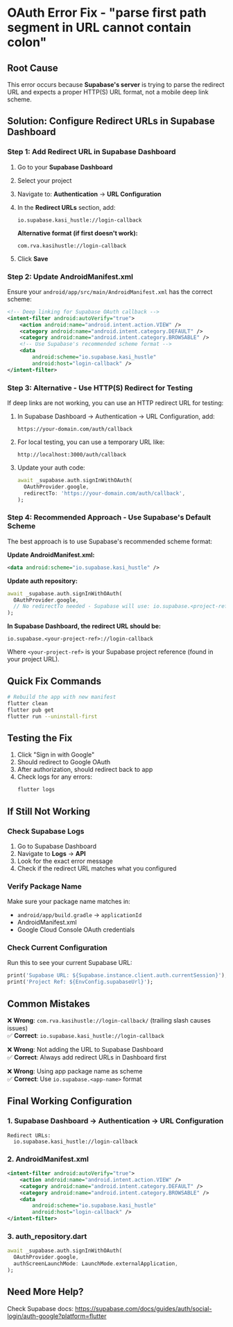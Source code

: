 # OAuth Error Fix - "parse first path segment in URL cannot contain colon"

## Root Cause
This error occurs because **Supabase's server** is trying to parse the redirect URL and expects a proper HTTP(S) URL format, not a mobile deep link scheme.

## Solution: Configure Redirect URLs in Supabase Dashboard

### Step 1: Add Redirect URL in Supabase Dashboard

1. Go to your **Supabase Dashboard**
2. Select your project
3. Navigate to: **Authentication** → **URL Configuration**
4. In the **Redirect URLs** section, add:
   ```
   io.supabase.kasi_hustle://login-callback
   ```
   
   **Alternative format (if first doesn't work):**
   ```
   com.rva.kasihustle://login-callback
   ```

5. Click **Save**

### Step 2: Update AndroidManifest.xml

Ensure your `android/app/src/main/AndroidManifest.xml` has the correct scheme:

```xml
<!-- Deep linking for Supabase OAuth callback -->
<intent-filter android:autoVerify="true">
    <action android:name="android.intent.action.VIEW" />
    <category android:name="android.intent.category.DEFAULT" />
    <category android:name="android.intent.category.BROWSABLE" />
    <!-- Use Supabase's recommended scheme format -->
    <data
        android:scheme="io.supabase.kasi_hustle"
        android:host="login-callback" />
</intent-filter>
```

### Step 3: Alternative - Use HTTP(S) Redirect for Testing

If deep links are not working, you can use an HTTP redirect URL for testing:

1. In Supabase Dashboard → Authentication → URL Configuration, add:
   ```
   https://your-domain.com/auth/callback
   ```

2. For local testing, you can use a temporary URL like:
   ```
   http://localhost:3000/auth/callback
   ```

3. Update your auth code:
   ```dart
   await _supabase.auth.signInWithOAuth(
     OAuthProvider.google,
     redirectTo: 'https://your-domain.com/auth/callback',
   );
   ```

### Step 4: Recommended Approach - Use Supabase's Default Scheme

The best approach is to use Supabase's recommended scheme format:

**Update AndroidManifest.xml:**
```xml
<data android:scheme="io.supabase.kasi_hustle" />
```

**Update auth repository:**
```dart
await _supabase.auth.signInWithOAuth(
  OAuthProvider.google,
  // No redirectTo needed - Supabase will use: io.supabase.<project-ref>://login-callback
);
```

**In Supabase Dashboard, the redirect URL should be:**
```
io.supabase.<your-project-ref>://login-callback
```

Where `<your-project-ref>` is your Supabase project reference (found in your project URL).

## Quick Fix Commands

```bash
# Rebuild the app with new manifest
flutter clean
flutter pub get
flutter run --uninstall-first
```

## Testing the Fix

1. Click "Sign in with Google"
2. Should redirect to Google OAuth
3. After authorization, should redirect back to app
4. Check logs for any errors:
   ```bash
   flutter logs
   ```

## If Still Not Working

### Check Supabase Logs
1. Go to Supabase Dashboard
2. Navigate to **Logs** → **API**
3. Look for the exact error message
4. Check if the redirect URL matches what you configured

### Verify Package Name
Make sure your package name matches in:
- `android/app/build.gradle` → `applicationId`
- AndroidManifest.xml
- Google Cloud Console OAuth credentials

### Check Current Configuration
Run this to see your current Supabase URL:
```dart
print('Supabase URL: ${Supabase.instance.client.auth.currentSession}');
print('Project Ref: ${EnvConfig.supabaseUrl}');
```

## Common Mistakes

❌ **Wrong**: `com.rva.kasihustle://login-callback/` (trailing slash causes issues)  
✅ **Correct**: `io.supabase.kasi_hustle://login-callback`

❌ **Wrong**: Not adding the URL to Supabase Dashboard  
✅ **Correct**: Always add redirect URLs in Dashboard first

❌ **Wrong**: Using app package name as scheme  
✅ **Correct**: Use `io.supabase.<app-name>` format

## Final Working Configuration

### 1. Supabase Dashboard → Authentication → URL Configuration
```
Redirect URLs:
  io.supabase.kasi_hustle://login-callback
```

### 2. AndroidManifest.xml
```xml
<intent-filter android:autoVerify="true">
    <action android:name="android.intent.action.VIEW" />
    <category android:name="android.intent.category.DEFAULT" />
    <category android:name="android.intent.category.BROWSABLE" />
    <data
        android:scheme="io.supabase.kasi_hustle"
        android:host="login-callback" />
</intent-filter>
```

### 3. auth_repository.dart
```dart
await _supabase.auth.signInWithOAuth(
  OAuthProvider.google,
  authScreenLaunchMode: LaunchMode.externalApplication,
);
```

## Need More Help?

Check Supabase docs: https://supabase.com/docs/guides/auth/social-login/auth-google?platform=flutter
